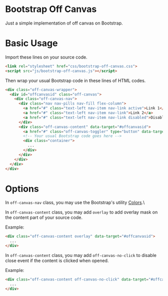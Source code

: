 # Bootstrap Off Canvas
Just a simple implementation of off canvas on Bootstrap.
# Basic Usage
Import these lines on your source code.
```html
<link rel="stylesheet" href="css/bootstrap-off-canvas.css">
<script src="js/bootstrap-off-canvas.js"></script>
```
Then wrap your usual Bootstrap code in these lines of HTML codes.
```html
<div class="off-canvas-wrapper">
  <div id="offcanvasid" class="off-canvas">
    <div class="off-canvas-nav">
      <div class="nav nav-pills nav-fill flex-column">
        <a href="#" class="text-left nav-item nav-link active">Link 1</a>
        <a href="#" class="text-left nav-item nav-link">Link 2</a>
        <a href="#" class="text-left nav-item nav-link disabled">Disabled Link</a>
      </div>
      <div class="off-canvas-content" data-target="#offcanvasid">
        <a href="#" class="off-canvas-toggler" type="button" data-target="#offcanvasid" aria-controls="offcanvasSupportedContent" aria-expanded="false" aria-label="Toggle off canvas menu">Toggle off canvas</a>
        <!-- Your usual Bootstrap code goes here -->
        <div class="container">
          ...
        </div>
      </div>
    </div>
  </div>
</div>
```
# Options

In ```off-canvas-nav``` class, you may use the Bootstrap's utility [Colors](https://getbootstrap.com/docs/4.3/utilities/colors/).\

In ```off-canvas-content``` class, you may add ```overlay``` to add overlay mask on the content part of your source code.

Example:
```HTML
<div class="off-canvas-content overlay" data-target="#offcanvasid">
  ...
</div>
```

In ```off-canvas-content``` class, you may add ```off-canvas-no-click``` to disable close event if the content is clicked when opened.

Example:
```HTML
<div class="off-canvas-content off-canvas-no-click" data-target="#offcanvasid">
  ...
</div>
```

